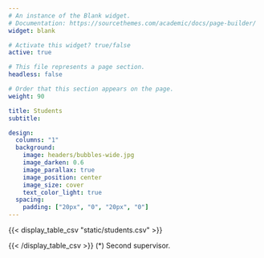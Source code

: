 ```yaml
---
# An instance of the Blank widget.
# Documentation: https://sourcethemes.com/academic/docs/page-builder/
widget: blank

# Activate this widget? true/false
active: true

# This file represents a page section.
headless: false

# Order that this section appears on the page.
weight: 90

title: Students
subtitle:

design:
  columns: "1"
  background:
    image: headers/bubbles-wide.jpg
    image_darken: 0.6
    image_parallax: true
    image_position: center
    image_size: cover
    text_color_light: true
  spacing:
    padding: ["20px", "0", "20px", "0"]
---
```


{{< display_table_csv "static/students.csv" >}}
  <!-- <tr><th>Start</th><th>End</th><th>Name</th><th>Level</th><th>Institution</th><th>Project</th><th>Position</th> -->
{{< /display_table_csv >}}
(*) Second supervisor.
